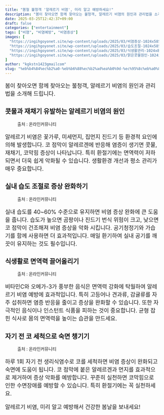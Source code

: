 ```yaml
---
title: "봄철 불청객 '알레르기 비염', 미리 알고 예방하세요!"
description: "봄이 찾아오면 함께 찾아오는 불청객, 알레르기 비염의 원인과 관리법을 소개해 드립니다."
date: 2025-03-25T12:42:37+09:00
draft: false
categories: ["entertainment"]
tags: ["비염", "비염예방", "비염증상"]
images: [
  "https://ingihgoyonet.site/wp-content/uploads/2025/03/비염증상-1024x585.webp"
  "https://ingihgoyonet.site/wp-content/uploads/2025/03/습도조절-1024x585.webp"
  "https://ingihgoyonet.site/wp-content/uploads/2025/03/식생활관리-1024x880.jpg"
  "https://ingihgoyonet.site/wp-content/uploads/2025/03/맑은콧물원인-1024x683.jpg"
]
author: "kgkstn1423gmailcom"
slug: "%eb%b4%84%ec%b2%a0-%eb%b6%88%ec%b2%ad%ea%b0%9d-%ec%95%8c%eb%a0%88%eb%a5%b4%ea%b8%b0-%eb%b9%84%ec%97%bc-%eb%af%b8%eb%a6%ac-%ec%95%8c%ea%b3%a0-%ec%98%88%eb%b0%a9%ed%95%98%ec%84%b8%ec%9a%94"
---
```


<p style="font-size:18px">봄이 찾아오면 함께 찾아오는 불청객, 알레르기 비염의 원인과 관리법을 소개해 드립니다.</p> <h2 >콧물과 재채기 유발하는 알레르기 비염의 원인</h2> <figure ><img src="https://ingihgoyonet.site/wp-content/uploads/2025/03/비염증상-1024x585.webp" alt="" style="aspect-ratio:16/9;object-fit:cover"/><figcaption >출처 : 온라인커뮤니티</figcaption></figure> <p style="font-size:18px">알레르기 비염은 꽃가루, 미세먼지, 집먼지 진드기 등 환경적 요인에 의해 발생합니다. 코 점막이 알레르겐에 반응해 염증이 생기면 콧물, 재채기, 코막힘 증상이 나타납니다. 특히 환절기에는 면역력이 저하되면서 더욱 쉽게 악화될 수 있습니다. 생활환경 개선과 평소 관리가 매우 중요합니다.</p> <h2 >실내 습도 조절로 증상 완화하기</h2> <figure ><img src="https://ingihgoyonet.site/wp-content/uploads/2025/03/습도조절-1024x585.webp" alt="" style="aspect-ratio:16/9;object-fit:cover"/><figcaption >출처 : 온라인커뮤니티</figcaption></figure> <p style="font-size:18px">실내 습도를 40~60% 수준으로 유지하면 비염 증상 완화에 큰 도움을 줍니다. 습도가 높으면 곰팡이나 진드기 번식 위험이 크고, 낮으면 코 점막이 건조해져 비염 증상을 악화 시킵니다. 공기청정기와 가습기를 함께 사용하면 더 효과적입니다. 매일 환기하여 실내 공기를 깨끗이 유지하는 것도 필수입니다.</p> <h2 >식생활로 면역력 끌어올리기</h2> <figure ><img src="https://ingihgoyonet.site/wp-content/uploads/2025/03/식생활관리-1024x880.jpg" alt="" style="aspect-ratio:16/9;object-fit:cover"/><figcaption >출처 : 온라인커뮤니티</figcaption></figure> <p style="font-size:18px">비타민C와 오메가-3가 풍부한 음식은 면역력 강화에 탁월하여 알레르기 비염 예방에 효과적입니다. 특히 고등어나 견과류, 감귤류를 자주 섭취하면 염증 반응을 줄이고 증상을 완화할 수 있습니다. 또한 자극적인 음식이나 인스턴트 식품을 피하는 것이 중요합니다. 균형 잡힌 식사로 몸의 면역력을 높이는 습관을 만드세요.</p> <h2 >자기 전 코 세척으로 숙면 챙기기</h2> <figure ><img src="https://ingihgoyonet.site/wp-content/uploads/2025/03/맑은콧물원인-1024x683.jpg" alt="" style="aspect-ratio:16/9;object-fit:cover"/><figcaption >출처 : 온라인커뮤니티</figcaption></figure> <p style="font-size:18px">하루 1회 자기 전 생리식염수로 코를 세척하면 비염 증상이 완화되고 숙면에 도움이 됩니다. 코 점막에 붙은 알레르겐과 먼지를 효과적으로 제거하여 증상 악화를 예방합니다. 꾸준히 실천하면 코막힘으로 인한 수면장애를 예방할 수 있습니다. 특히 환절기에는 꼭 실천하세요.</p> <p style="font-size:18px">알레르기 비염, 미리 알고 예방해서 건강한 봄날을 보내세요!</p>